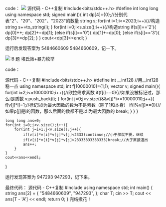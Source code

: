 
code：
![](https://s1.vika.cn/space/2024/03/28/b254192de71e4d64a977d75abb74b13e)
源代码 - C++复制
#include<bits/stdc++.h>
#define int long long
using namespace std;
signed main(){
	int dp[4]={0};//分别代表"2"、"20"、"202"、"2023"的数量
	string s;
	for(int i=1;i<=2023;i++){//构造string 
		s+=to_string(i);
	} 
	for(int i=0;i<s.size();i++){//构造string 
		if(s[i]=='2'){
			dp[0]++;
			dp[2]+=dp[1];
		}else if(s[i]=='0'){
			dp[1]+=dp[0];
		}else if(s[i]=='3'){
			dp[3]+=dp[2];
		}
	} 
	cout<<dp[3]<<endl;
}

运行后发现答案为 
5484660609
5484660609，记一下。


![](https://s1.vika.cn/space/2024/03/28/ffe77b1d55e84369998533f6d6497400)
B 题
埃氏筛+暴力枚举

code：

源代码 - C++复制
#include<bits/stdc++.h>
#define int __int128 //用__int128稳一点 
using namespace std;
int f[10000010]={1,1};
vector<int> v;
signed main(){
	for(int i=2;i<=10000010;i++){//欧拉筛求素数 
		if(f[i]==0){//如果没被标记过，那么i是质数 
			v.push_back(i);
		}
		for(int j=0;j<v.size()&&v[j]*i<=10000010;j++){
			f[v[j]*i]=1;//标记以i为最大因数的数为不是素数（除了1和本身）
			if(i%v[j]==0){//如果p[j]是i的因数，那么后面的数都不是以i为最大因数的 
				break;
			}
		}
	}
	
	long long ans=0; 
	for(int i=0;i<v.size();i++){
		for(int j=i+1;j<v.size();j++){
			if(v[i]*v[i]*v[j]*v[j]<2333)continue;//小于那就不要，继续 
			if(v[i]*v[i]*v[j]*v[j]>23333333333333)break;//大于直接退出 
			ans++;
		}
	}
	cout<<ans<<endl; 
} 

运行发现答案为 
947293
947293，记下来。

最终代码：
源代码 - C++复制
#include<iostream>
using namespace std;
int main() {
    string ans[2] = {
        "5484660609",
        "947293", 
    };
    char T;
    cin >> T;
    cout << ans[T - 'A'] << endl;
    return 0;
}
完结撒花！